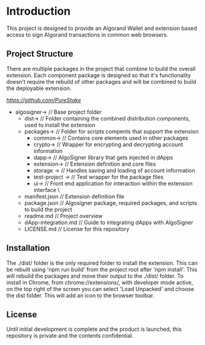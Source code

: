 # Introduction
This project is designed to provide an Algorand Wallet and extension based access to sign Algorand transactions in common web browsers.

## Project Structure
There are multiple packages in the project that combine to build the overall extension. Each component package is designed so that it's functionality doesn't require the rebuild of other packages and will be combined to build the deployable extension. 

*https://github.com/PureStake*
* algosigner->							// Base project folder
    * dist->                            // Folder containing the combined distribution components, used to install the extension
	* packages->						// Folder for scripts compents that support the extension
	    * common->                      // Contains core elements used in other packages
        * crypto->                      // Wrapper for encrypting and decrypting account information
        * dapp->                        // AlgoSigner library that gets injected in dApps
        * extension->                   // Extension definition and core files
		* storage ->					// Handles saving and loading of account information 
		* test-project ->				// Test wrapper for the package files
        * ui->                          // Front end application for interaction within the extension interface	\	
	* manifest.json						// Extension definition file
	* package.json						// Algosigner package, required packages, and scripts to build the project
	* readme.md							// Project overview
	* dApp-integration.md				// Guide to integrating dApps with AlgoSigner
	* LICENSE.md						// License for this repository

## Installation
The ./dist/ folder is the only required folder to install the extension. This can be rebuilt using 'npm run build' from the project root after 'npm install'. This will rebuild the packages and move their output to the ./dist/ folder. To install in Chrome, from chrome://extensions/, with developer mode active, on the top right of the screen you can select 'Load Unpacked' and choose the dist folder. This will add an icon to the browser toolbar.


## License
Until initial development is complete and the product is launched, this repository is private and the contents confidential. 

